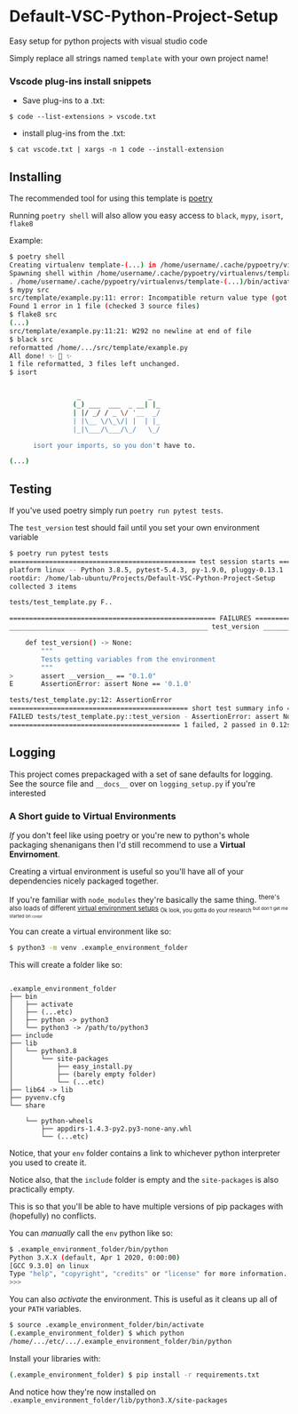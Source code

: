 # Default-VSC-Python-Project-Setup

Easy setup for python projects with visual studio code

Simply replace all strings named `template` with your own project name!

### Vscode plug-ins install snippets

- Save plug-ins to a .txt:

```
$ code --list-extensions > vscode.txt
```

- install plug-ins from the .txt:

```
$ cat vscode.txt | xargs -n 1 code --install-extension
```

## Installing

The recommended tool for using this template is [poetry](https://python-poetry.org/docs/basic-usage/)

Running `poetry shell` will also allow you easy access to `black`, `mypy`, `isort`, `flake8`

Example:

```bash
$ poetry shell
Creating virtualenv template-(...) in /home/username/.cache/pypoetry/virtualenvs
Spawning shell within /home/username/.cache/pypoetry/virtualenvs/template-(...)
. /home/username/.cache/pypoetry/virtualenvs/template-(...)/bin/activate
$ mypy src
src/template/example.py:11: error: Incompatible return value type (got "str", expected "int")
Found 1 error in 1 file (checked 3 source files)
$ flake8 src
(...)
src/template/example.py:11:21: W292 no newline at end of file
$ black src
reformatted /home/.../src/template/example.py
All done! ✨ 🍰 ✨
1 file reformatted, 3 files left unchanged.
$ isort


                 _                 _
                (_) ___  ___  _ __| |_
                | |/ _/ / _ \/ '__  _/
                | |\__ \/\_\/| |  | |_
                |_|\___/\___/\_/   \_/

      isort your imports, so you don't have to.

(...)
```

## Testing

If you've used poetry simply run `poetry run pytest tests`.

The `test_version` test should fail until you set your own environment variable

```bash
$ poetry run pytest tests
=============================================== test session starts ===============================================
platform linux -- Python 3.8.5, pytest-5.4.3, py-1.9.0, pluggy-0.13.1
rootdir: /home/lab-ubuntu/Projects/Default-VSC-Python-Project-Setup
collected 3 items

tests/test_template.py F..                                                                                  [100%]

==================================================== FAILURES =====================================================
__________________________________________________ test_version ___________________________________________________

    def test_version() -> None:
        """
        Tests getting variables from the environment
        """
>       assert __version__ == "0.1.0"
E       AssertionError: assert None == '0.1.0'

tests/test_template.py:12: AssertionError
============================================= short test summary info =============================================
FAILED tests/test_template.py::test_version - AssertionError: assert None == '0.1.0'
=========================================== 1 failed, 2 passed in 0.12s ===========================================
```

## Logging

This project comes prepackaged with a set of sane defaults for logging.
See the source file and `__docs__` over on `logging_setup.py` if you're
interested

### A Short guide to Virtual Environments

_If_ you don't feel like using poetry or you're new to python's whole packaging
shenanigans then I'd still recommend to use a **Virtual Envirnoment**.

Creating a virtual environment is useful so you'll have all of your
dependencies nicely packaged together.

If you're familiar with `node_modules` they're basically the same thing.
<sup>there's also loads of different [virtual environment setups](https://stackoverflow.com/a/41573588)
<sub>Ok look, you gotta do your research <sup>but don't get me started on <sub><sup>conda!</sup></sub>
</sup>
</sub>
</sup>

You can create a virtual environment like so:

```bash
$ python3 -m venv .example_environment_folder

```

This will create a folder like so:

```

.example_environment_folder
├── bin
│   ├── activate
│   ├── (...etc)
│   ├── python -> python3
│   └── python3 -> /path/to/python3
├── include
├── lib
│   └── python3.8
│       └── site-packages
│           ├── easy_install.py
│           ├── (barely empty folder)
│           └── (...etc)
├── lib64 -> lib
├── pyvenv.cfg
└── share

    └── python-wheels
        ├── appdirs-1.4.3-py2.py3-none-any.whl
        └── (...etc)

```

Notice, that your `env` folder contains a link to whichever python interpreter
you used to create it.

Notice also, that the `include` folder is empty and the `site-packages` is also
practically empty.

This is so that you'll be able to have multiple versions of pip packages with
(hopefully) no conflicts.

You can _manually_ call the `env` python like so:

```bash
$ .example_environment_folder/bin/python
Python 3.X.X (default, Apr 1 2020, 0:00:00)
[GCC 9.3.0] on linux
Type "help", "copyright", "credits" or "license" for more information.
>>>
```

You can also _activate_ the environment.
This is useful as it cleans up all of your `PATH` variables.

```bash
$ source .example_environment_folder/bin/activate
(.example_environment_folder) $ which python
/home/.../etc/.../.example_environment_folder/bin/python
```

Install your libraries with:

```bash
(.example_environment_folder) $ pip install -r requirements.txt
```

And notice how they're now installed on `.example_environment_folder/lib/python3.X/site-packages`
